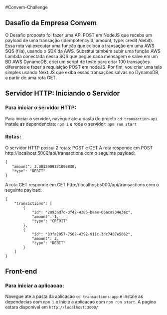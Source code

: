 #Convem-Challenge
## Dasafio da Empresa Convem

O Desafio proposto foi fazer uma API POST em NodeJS que receba um payload de uma transação (idempotencyId, 
amount, type: credit /debit).
Essa rota vai executar uma função que coloca a transação em uma AWS SQS (fila), usando o SDK da AWS.
Substitui também subir uma função AWS Lambda conectada nessa SQS que pegue cada mensagem e salve em um BD AWS DynamoDB, criei um script de teste para criar 100 transações diferentes e fazer a requisição POST em nodeJS. 
Por fim, vou criar uma tela simples usando Next.JS que exiba essas transações salvas no DynamoDB, a partir de uma rota GET.

## Servidor HTTP: Iniciando o Servidor

### Para iniciar o servidor HTTP:
 Para iniciar o servidor, navegue ate a pasta do projeto  ```cd transaction-api``` instale as dependencias:
```npm i``` e rode o servidor: ```npm run start```

### Rotas:
 O servidor HTTP possui 2 rotas: POST e GET
 A rota responde em POST http://localhost:5000/api/transactions com o seguinte payload:
 ```
{
    "amount": 3.0012908371092830,
    "type": "DEBIT"
}
```

A rota GET responde em GET http://localhost:5000/api/transactions com o seguinte payload:
```
{
    "transactions": [
        {
            "id": "2093ad7d-3f42-4205-beae-06aca934e3ec",
            "amount": 1,
            "type": "CREDIT"
        },
        {
            "id": "83fa2057-7562-4292-911c-3dc7407e5062",
            "amount": 3,
            "type": "DEBIT"
        }
    ]
}
```

## Front-end

### Para iniciar a aplicacao:
Navegue ate a pasta da aplicacao ```cd transactions-app``` e instale as dependecias com ```npm i``` e inicie a aplicacao com ```npm run start```. A pagina estara disponivel em ```http://localhost:3000/```



